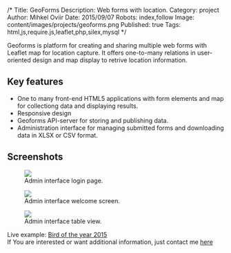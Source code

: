 /*
Title: GeoForms
Description: Web forms with location.
Category: project
Author: Mihkel Oviir
Date: 2015/09/07
Robots: index,follow
Image: content/images/projects/geoforms.png
Published: true
Tags: html,js,require.js,leaflet,php,silex,mysql
*/

Geoforms is platform for creating and sharing multiple web forms with Leaflet map for location capture.
It offers one-to-many relations in user-oriented design and map display to retrive location information.

<!--excerpt-->

## Key features

* One to many front-end HTML5 applications with form elements and map for collectiong data and displaying results.
* Responsive design
* Geoforms API-server for storing and publishing data.
* Administration interface for managing submitted forms and downloading data in XLSX or CSV format.

## Screenshots

<figure class="figure">
    <img src="%base_url%/content/images/projects/geoforms_scr1.png" class="img-rounded img-responsive center-block">
    <figcaption class="figure-caption">Admin interface login page.</figcaption>
</figure>

<figure class="figure">
    <img src="%base_url%/content/images/projects/geoforms_scr2.png" class="img-rounded img-responsive center-block">
    <figcaption class="figure-caption">Admin interface welcome screen.</figcaption>
</figure>

<figure class="figure">
    <img src="%base_url%/content/images/projects/geoforms.png" class="img-rounded img-responsive center-block">
    <figcaption class="figure-caption">Admin interface table view.</figcaption>
</figure>

Live example: [Bird of the year 2015](http://www.eoy.ee/viu/vaatlused)  
If You are interested or want additional information, just contact me [here](%base_url%#contact)